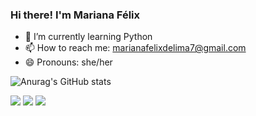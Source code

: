 ### Hi there! I'm Mariana Félix

- 🌱 I’m currently learning Python
- 📫 How to reach me: marianafelixdelima7@gmail.com
- 😄 Pronouns: she/her

![Anurag's GitHub stats](https://github-readme-stats.vercel.app/api?username=mari-felix)

<div> 
  <a href="https://instagram.com/_mariana.felix" target="_blank"><img src="https://img.shields.io/badge/-Instagram-%23E4405F?style=for-the-badge&logo=instagram&logoColor=white" target="_blank"></a>
  <a href = "mailto:marianafelixdelima7@gmail.com"><img src="https://img.shields.io/badge/-Gmail-%23333?style=for-the-badge&logo=gmail&logoColor=white" target="_blank"></a>
  <a href="https://www.linkedin.com/in/mariana-f%C3%A9lix-45760a263/" target="_blank"><img src="https://img.shields.io/badge/-LinkedIn-%230077B5?style=for-the-badge&logo=linkedin&logoColor=white" target="_blank"></a> 
  
</div>
      
